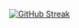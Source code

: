 <div align="center">
  
  <a href="https://git.io/streak-stats"><img src="https://github-readme-streak-stats.herokuapp.com?user=ism3t&theme=shadow-brown&hide_border=true&border_radius=4.2" alt="GitHub Streak" /></a>
  
</div>